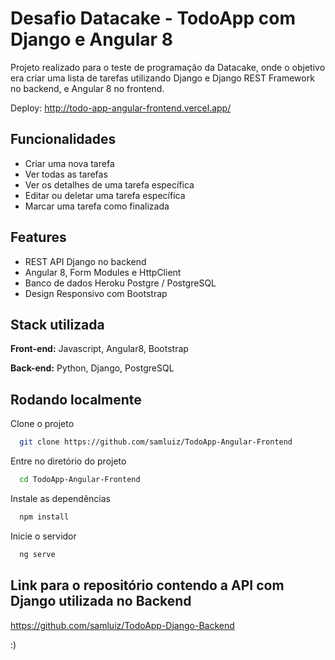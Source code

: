
# Desafio Datacake - TodoApp com Django e Angular 8

Projeto realizado para o teste de programação da Datacake, onde o objetivo era criar uma lista de tarefas utilizando Django e Django REST Framework no backend, e Angular 8 no frontend.

Deploy: http://todo-app-angular-frontend.vercel.app/

## Funcionalidades

- Criar uma nova tarefa
- Ver todas as tarefas
- Ver os detalhes de uma tarefa específica
- Editar ou deletar uma tarefa específica
- Marcar uma tarefa como finalizada

## Features

- REST API Django no backend
- Angular 8, Form Modules e HttpClient
- Banco de dados Heroku Postgre / PostgreSQL
- Design Responsivo com Bootstrap


## Stack utilizada

**Front-end:** Javascript, Angular8, Bootstrap

**Back-end:** Python, Django, PostgreSQL


## Rodando localmente

Clone o projeto

```bash
  git clone https://github.com/samluiz/TodoApp-Angular-Frontend
```

Entre no diretório do projeto

```bash
  cd TodoApp-Angular-Frontend
```

Instale as dependências

```bash
  npm install
```

Inicie o servidor

```bash
  ng serve
```

## Link para o repositório contendo a API com Django utilizada no Backend

https://github.com/samluiz/TodoApp-Django-Backend

:)
